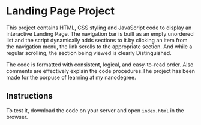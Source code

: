 # Landing Page Project

This project contains HTML, CSS styling and JavaScript code to display an interactive Landing Page. The navigation bar is built as an empty unordered list and the script dynamically adds sections to it.by clicking an item from the  navigation menu, the link scrolls to the appropriate section. And while a regular scrolling, the section being viewed is clearly Distinguished.

The code is formatted with consistent, logical, and easy-to-read order. Also comments are effectively explain the code procedures.The project has been made for the porpuse of learning at my nanodegree.


## Instructions

To test it, download the code on your server and open `index.html` in the browser.